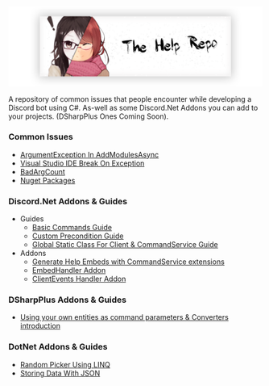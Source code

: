 <p align="center">
    <img src="/Images/HelpRepo.png">
</p>

A repository of common issues that people encounter while developing a Discord bot using C#.
As-well as some Discord.Net Addons you can add to your projects. (DSharpPlus Ones Coming Soon).

### Common Issues

- [ArgumentException In AddModulesAsync](Issues/ArgumentExceptionAddModulesAsync.md)
- [Visual Studio IDE Break On Exception](Issues/VisualStudioBreakOnException.md)
- [BadArgCount](Issues/BadArgCount.md)
- [Nuget Packages](Issues/NugetPackages.md)

### Discord.Net Addons & Guides

- Guides
  - [Basic Commands Guide](Discord.Net-Addons/BasicCommands/)
  - [Custom Precondition Guide](Discord.Net-Addons/CustomPreconditions)
  - [Global Static Class For Client & CommandService Guide](Discord.Net-Addons/GlobalStatic)
- Addons
  - [Generate Help Embeds with CommandService extensions](https://github.com/Charly6596/Discord.Addons.CommandsExtension)
  - [EmbedHandler Addon](Discord.Net-Addons/EmbedHandler/)
  - [ClientEvents Handler Addon](Discord.Net-Addons/DiscordClientEvents)


### DSharpPlus Addons & Guides

- [Using your own entities as command parameters & Converters introduction](https://github.com/Charly6596/DSharpConverterExample)

### DotNet Addons & Guides

- [Random Picker Using LINQ](DotNet-Addons/PickRandomLINQ.cs)
- [Storing Data With JSON](DotNet-Addons/JSON-Storage/)

